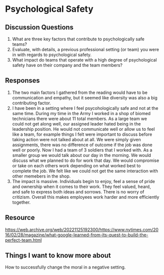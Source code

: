 # Psychological Safety

## Discussion Questions

1. What are three key factors that contribute to psychologically safe teams?
2. Evaluate, with details, a previous professional setting (or team) you were in with regards to psychological safety.
3. What impact do teams that operate with a high degree of psychological safety have on their company and the team members?

## Responses

1. The two main factors I gathered from the reading would have to be communication and empathy, but it seemed like diversity was also a big contributing factor.
2. I have been in a setting where I feel psycohologically safe and not at the same time. During my time in the Army I worked in a shop of biomed technicians there were about 11 total members. As a large team we could not get along well, our assigned leader hated being in the leadership position. He would not communicate well or allow us to feel like a team, for example things I felt were important to discuss before taking action were not talked about at all. We were simply given assignments, there was no difference of outcome if the job was done well or poorly. Now I had a team of 3 soldiers that I worked with. As a smaller group we would talk about our day in the morning. We would discuss what we planned to do for work that day. We would compromise or take on each others work depending on what worked best to complete the job. We felt like we could not get the same interaction with other memebers in the shop.
3. The impact is massive. Individuals begin to enjoy, feel a sense of pride and ownership when it comes to their work. They feel valued, heard, and safe to express both ideas and sorrows. There is no worry of critizism. Overall this makes employees work harder and more efficiently together.

## Resource

<https://web.archive.org/web/20221125192300/https://www.nytimes.com/2016/02/28/magazine/what-google-learned-from-its-quest-to-build-the-perfect-team.html>

## Things I want to know more about

How to successfully change the moral in a negative setting.